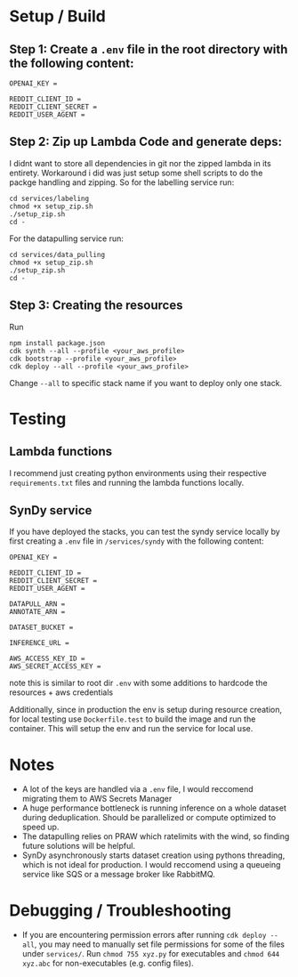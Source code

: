 # Setup / Build
## Step 1: Create a `.env` file in the root directory with the following content:
```
OPENAI_KEY =

REDDIT_CLIENT_ID = 
REDDIT_CLIENT_SECRET = 
REDDIT_USER_AGENT = 
```

## Step 2: Zip up Lambda Code and generate deps:
I didnt want to store all dependencies in git nor the zipped lambda in its entirety. Workaround i did was just setup some shell scripts to do the packge handling and zipping. So for the labelling service run:
```
cd services/labeling
chmod +x setup_zip.sh
./setup_zip.sh
cd -
```
For the datapulling service run:
```
cd services/data_pulling
chmod +x setup_zip.sh
./setup_zip.sh
cd -
```

## Step 3: Creating the resources
Run
```
npm install package.json
cdk synth --all --profile <your_aws_profile>
cdk bootstrap --profile <your_aws_profile>
cdk deploy --all --profile <your_aws_profile>
```
Change `--all` to specific stack name if you want to deploy only one stack.

# Testing
## Lambda functions
I recommend just creating python environments using their respective `requirements.txt` files and running the lambda functions locally.

## SynDy service
If you have deployed the stacks, you can test the syndy service locally by first creating a `.env` file in `/services/syndy` with the following content:
```
OPENAI_KEY =

REDDIT_CLIENT_ID = 
REDDIT_CLIENT_SECRET = 
REDDIT_USER_AGENT = 

DATAPULL_ARN = 
ANNOTATE_ARN = 

DATASET_BUCKET = 

INFERENCE_URL =

AWS_ACCESS_KEY_ID = 
AWS_SECRET_ACCESS_KEY = 
```
note this is similar to root dir `.env` with some additions to hardcode the resources + aws credentials

Additionally, since in production the env is setup during resource creation, for local testing use `Dockerfile.test` to build the image and run the container. This will setup the env and run the service for local use.

# Notes
- A lot of the keys are handled via a `.env` file, I would reccomend migrating them to AWS Secrets Manager
- A huge performance bottleneck is running inference on a whole dataset during deduplication. Should be parallelized or compute optimized to speed up.
- The datapulling relies on PRAW which ratelimits with the wind, so finding future solutions will be helpful.
- SynDy asynchronously starts dataset creation using pythons threading, which is not ideal for production. I would reccomend using a queueing service like SQS or a message broker like RabbitMQ.


# Debugging / Troubleshooting
- If you are encountering permission errors after running `cdk deploy --all`, you may need to manually set file permissions for some of the files under `services/`. Run `chmod 755 xyz.py` for executables and `chmod 644 xyz.abc` for non-executables (e.g. config files).